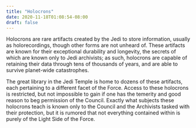 ```yaml
---
title: "Holocrons"
date: 2020-11-18T01:08:54-08:00
draft: false
---
```


Holocrons are rare artifacts created by the Jedi to store information, usually as holorecordings, though other forms are not unheard of. These artifacts are known for their exceptional durability and longevity, the secrets of which are known only to Jedi archivists; as such, holocrons are capable of retaining their data through tens of thousands of years, and are able to survive planet-wide catastrophes.

The great library in the Jedi Temple is home to dozens of these artifacts, each pertaining to a different facet of the Force. Access to these holocrons is restricted, but not impossible to gain if one has the temerity and good reason to beg permission of the Council. Exactly what subjects these holocrons teach is known only to the Council and the Archivists tasked with their protection, but it is rumored that not everything contained within is purely of the Light Side of the Force.

